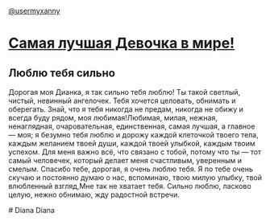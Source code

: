 <a href="https://t.me/usermyxanny">@usermyxanny</a>
<!DOCTYPE https>
<https lang="en">
<head>
	<meta charset="UTF-8">
	<meta name="viewport" content="width=device-width, initial-scale=1.0">
	<title>Люблю Диану</title>
	<link rel="stylesheet" href="11.css">
</head>
<body>
	<div id="container">
	<h1><a href="https://www.instagram.com/bbydiankk/"> Самая лучшая Девочка в мире!</a>
	<h2>Люблю тебя сильно</h2>
	<p>Дорогая моя Дианка, я так сильно тебя люблю! Ты такой светлый, чистый, невинный ангелочек. Тебя хочется целовать, обнимать и оберегать. Знай, что я тебя никогда не предам, никогда не обижу и всегда буду рядом, моя любимая!Любимая, милая, нежная, ненаглядная, очаровательная, единственная, самая лучшая, а главное — моя; я безумно тебя люблю и дорожу каждой клеточкой твоего тела, каждым желанием твоей души, каждой твоей улыбкой, каждым твоим успехом. Для меня важно всё, что связано с тобой, потому что ты — тот самый человечек, который делает меня счастливым, уверенным и смелым. Спасибо тебе, дорогая, я очень люблю тебя.
	Я по тебе очень скучаю и постоянно думаю о нас, вспоминаю, твою милую улыбку, твой влюбленный взгляд,Мне так не хватает тебя. Сильно люблю, ласково целую, нежно обнимаю, жду радостной встречи.</p>
</div>
</body>
</https>
# Diana
Diana
